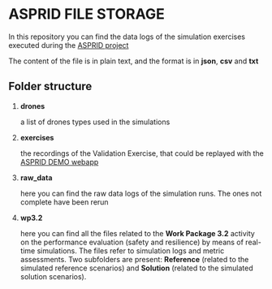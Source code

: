# ASPRID FILE STORAGE

In this repository you can find the data logs of the simulation exercises executed during the  [ASPRID project](https://www.asprid.eu/)

The content of the file is in plain text, and the format is in **json**, **csv** and **txt**
## Folder structure

1. **drones**

    a list of drones types used in the simulations  

2. **exercises**
   
   the recordings of the Validation Exercise, that could be replayed with the [ASPRID DEMO webapp](https://aspriddemo.web.app/)

3. **raw_data**

    here you can find the raw data logs of the simulation runs. The ones not complete have been rerun
4. **wp3.2**
    
    here you can find all the files related to the **Work Package 3.2** activity on the performance evaluation (safety and resilience) by means of real-time simulations. The files refer to simulation logs and metric assessments. Two subfolders are present: **Reference** (related to the simulated reference scenarios) and **Solution** (related to the simulated solution scenarios).